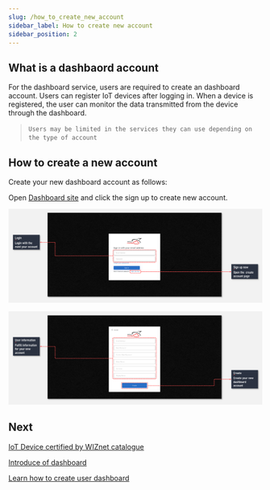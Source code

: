 ```yaml
---
slug: /how_to_create_new_account
sidebar_label: How to create new account
sidebar_position: 2
---
```


## What is a dashbaord account
For the dashboard service, users are required to create an dashboard account. Users can register IoT devices after logging in. When a device is registered, the user can monitor the data transmitted from the device through the dashboard.

> `Users may be limited in the services they can use depending on the type of account`

## How to create a new account
Create your new dashboard account as follows:

Open [Dashboard site](https://dashboard.wizcloud.io) and click the sign up to create new account.

![](../../static/img/dashboard/create_new_account_1.png)

![](../../static/img/dashboard/create_new_account_2.png)


## Next

[IoT Device certified by WIZnet catalogue](/devices/wizfi360-evb-shield)

[Introduce of dashboard](/introduce_of_dashboard)

[Learn how to create user dashboard](/introduce_of_dashboard)
